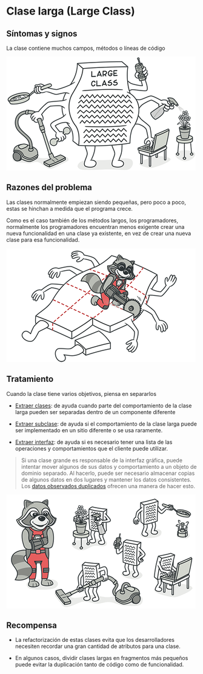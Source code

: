 # Clase larga (Large Class)

## Síntomas y signos

La clase contiene muchos campos, métodos o líneas de código

![](./assets/large-class-01.png)

## Razones del problema

Las clases normalmente empiezan siendo pequeñas, pero poco a poco, estas se hinchan a medida que el programa crece. 

Como es el caso también de los métodos largos, los programadores, normalmente los programadores encuentran menos exigente crear una nueva funcionalidad en una clase ya existente, en vez de crear una nueva clase para esa funcionalidad.

![](./assets/large-class-02.png)

## Tratamiento

Cuando la clase tiene varios objetivos, piensa en separarlos

- [Extraer clases](../RefactoringPattern/ExtractClass.md): de ayuda cuando parte del comportamiento de la clase larga pueden ser separadas dentro de un componente diferente

- [Extraer subclase](../RefactoringPattern/ExtractSubclass.md): de ayuda si el comportamiento de la clase larga puede ser implementado en un sitio diferente o se usa raramente.

- [Extraer interfaz](../RefactoringPattern/ExtractSubclass.md): de ayuda si es necesario tener una lista de las operaciones y comportamientos que el cliente puede utilizar.

> Si una clase grande es responsable de la interfaz gráfica, puede intentar mover algunos de sus datos y comportamiento a un objeto de dominio separado. Al hacerlo, puede ser necesario almacenar copias de algunos datos en dos lugares y mantener los datos consistentes. Los [datos observados duplicados](../RefactoringPattern/DuplicateObservedData.md) ofrecen una manera de hacer esto.

![](./assets/large-class-03.png)

## Recompensa

- La refactorización de estas clases evita que los desarrolladores necesiten recordar una gran cantidad de atributos para una clase.

- En algunos casos, dividir clases largas en fragmentos más pequeños puede evitar la duplicación tanto de código como de funcionalidad.